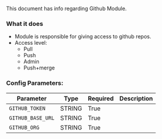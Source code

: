 This document has info regarding Github Module.

### What it does
- Module is responsible for giving access to github repos.
- Access level:
  - Pull
  - Push
  - Admin
  - Push+merge



### Config Parameters:
Parameter | Type | Required | Description
--- | ---| --- | ---
`GITHUB_TOKEN` | STRING | True | 
`GITHUB_BASE_URL` | STRING | True | 
`GITHUB_ORG` | STRING | True | 
